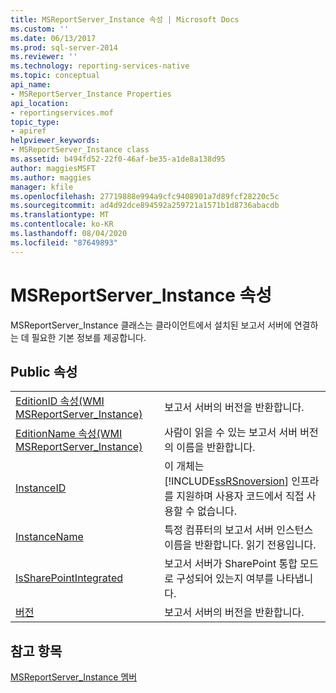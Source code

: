 ```yaml
---
title: MSReportServer_Instance 속성 | Microsoft Docs
ms.custom: ''
ms.date: 06/13/2017
ms.prod: sql-server-2014
ms.reviewer: ''
ms.technology: reporting-services-native
ms.topic: conceptual
api_name:
- MSReportServer_Instance Properties
api_location:
- reportingservices.mof
topic_type:
- apiref
helpviewer_keywords:
- MSReportServer_Instance class
ms.assetid: b494fd52-22f0-46af-be35-a1de8a138d95
author: maggiesMSFT
ms.author: maggies
manager: kfile
ms.openlocfilehash: 27719888e994a9cfc9408901a7d89fcf28220c5c
ms.sourcegitcommit: ad4d92dce894592a259721a1571b1d8736abacdb
ms.translationtype: MT
ms.contentlocale: ko-KR
ms.lasthandoff: 08/04/2020
ms.locfileid: "87649893"
---
```

# <a name="msreportserver_instance-properties"></a>MSReportServer_Instance 속성
  MSReportServer_Instance 클래스는 클라이언트에서 설치된 보고서 서버에 연결하는 데 필요한 기본 정보를 제공합니다.  
  
## <a name="public-properties"></a>Public 속성  
  
|||  
|-|-|  
|[EditionID 속성&#40;WMI MSReportServer_Instance&#41;](msreportserver-instance-properties-editionid.md)|보고서 서버의 버전을 반환합니다.|  
|[EditionName 속성&#40;WMI MSReportServer_Instance&#41;](msreportserver-instance-properties-editionname.md)|사람이 읽을 수 있는 보고서 서버 버전의 이름을 반환합니다.|  
|[InstanceID](msreportserver-instance-properties-instanceid.md)|이 개체는 [!INCLUDE[ssRSnoversion](../../includes/ssrsnoversion-md.md)] 인프라를 지원하며 사용자 코드에서 직접 사용할 수 없습니다.|  
|[InstanceName](msreportserver-instance-properties-instancename.md)|특정 컴퓨터의 보고서 서버 인스턴스 이름을 반환합니다. 읽기 전용입니다.|  
|[IsSharePointIntegrated](msreportserver-instance-properties-issharepointintegrated.md)|보고서 서버가 SharePoint 통합 모드로 구성되어 있는지 여부를 나타냅니다.|  
|[버전](msreportserver-instance-properties-version.md)|보고서 서버의 버전을 반환합니다.|  
  
## <a name="see-also"></a>참고 항목  
 [MSReportServer_Instance 멤버](msreportserver-instance-members.md)  
  
  
